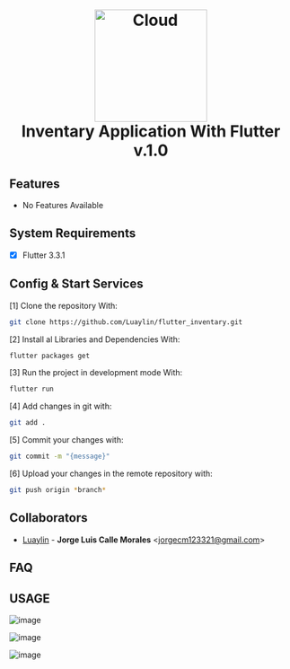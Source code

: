 <h1 align="center">
  <img src="https://cdn-icons-png.flaticon.com/512/2897/2897785.png" alt="Cloud" width="200">
  <br>
  Inventary Application With Flutter<br/>
  v.1.0
  <br>
</h1>

## Features

- No Features Available

## System Requirements

- [x] Flutter 3.3.1

## Config & Start Services

[1] Clone the repository With:
```sh
git clone https://github.com/Luaylin/flutter_inventary.git
```
[2] Install al Libraries and Dependencies With:
```sh
flutter packages get
```
[3] Run the project in development mode With:
```sh
flutter run
```
[4] Add changes in git with:
```sh
git add .
```
[5] Commit your changes with:
```sh
git commit -m "{message}"
```
[6] Upload your changes in the remote repository with:
```sh
git push origin *branch*
```
## Collaborators

- [Luaylin](https://github.com/Luaylin) - **Jorge Luis Calle Morales** <<jorgecm123321@gmail.com>>

## FAQ

## USAGE

![image](https://user-images.githubusercontent.com/54775933/191805484-101f8028-7285-4faf-b92d-107a4aa4d314.png)

![image](https://user-images.githubusercontent.com/54775933/191805983-7a5f6cb4-245d-4fcc-88ec-fe9ed07b323e.png)

![image](https://user-images.githubusercontent.com/54775933/191806480-77a966e6-993d-4322-8c11-6b62d43cb945.png)
